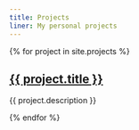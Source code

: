 ```yaml
---
title: Projects
liner: My personal projects 
---
```


{% for project in site.projects %}
  <h2>
    <a href="{{ site.url}} {{ project.url }}">
      {{ project.title }}
      </a>
  </h2>
  <p>{{ project.description }}</p>
{% endfor %}
